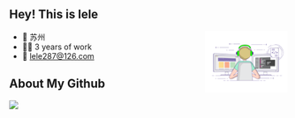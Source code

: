 ## Hey! This is lele
<img align="right" top='0' alt="GIF" src="https://raw.githubusercontent.com/devSouvik/devSouvik/master/gif3.gif" width="150"/>

- 📍  苏州
- 👩‍💻  3 years of work
- 📧  lele287@126.com

## About My Github
<img align="" height="137px" src="https://github-readme-stats.vercel.app/api/top-langs/?username=lele287&hide_title=true&hide_border=true&layout=compact&bg_color=0,73FA79,73FDFF,D783FF&theme=graywhite&locale=cn" />
